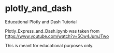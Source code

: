 # plotly_and_dash
Educational Plotly and Dash Tutorial


Plotly_Express_and_Dash.ipynb was taken from https://www.youtube.com/watch?v=5Cw4JumJTwo

This is meant for educational purposes only.